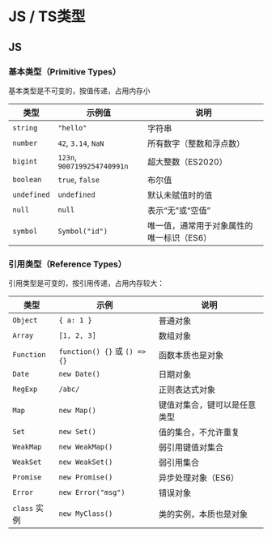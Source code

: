 # JS / TS类型

## JS
### 基本类型（Primitive Types）

基本类型是不可变的，按值传递，占用内存小

| 类型          | 示例值                         | 说明                     |
| ----------- | --------------------------- | ---------------------- |
| `string`    | `"hello"`                   | 字符串                    |
| `number`    | `42`, `3.14`, `NaN`         | 所有数字（整数和浮点数）           |
| `bigint`    | `123n`, `9007199254740991n` | 超大整数（ES2020）           |
| `boolean`   | `true`, `false`             | 布尔值                    |
| `undefined` | `undefined`                 | 默认未赋值时的值               |
| `null`      | `null`                      | 表示“无”或“空值”             |
| `symbol`    | `Symbol("id")`              | 唯一值，通常用于对象属性的唯一标识（ES6） |


### 引用类型（Reference Types）
引用类型是可变的，按引用传递，占用内存较大：

| 类型         | 示例                           | 说明             |
| ---------- | ---------------------------- | -------------- |
| `Object`   | `{ a: 1 }`                   | 普通对象           |
| `Array`    | `[1, 2, 3]`                  | 数组对象           |
| `Function` | `function() {}` 或 `() => {}` | 函数本质也是对象       |
| `Date`     | `new Date()`                 | 日期对象           |
| `RegExp`   | `/abc/`                      | 正则表达式对象        |
| `Map`      | `new Map()`                  | 键值对集合，键可以是任意类型 |
| `Set`      | `new Set()`                  | 值的集合，不允许重复     |
| `WeakMap`  | `new WeakMap()`              | 弱引用键值对集合       |
| `WeakSet`  | `new WeakSet()`              | 弱引用集合          |
| `Promise`  | `new Promise()`              | 异步处理对象（ES6）    |
| `Error`    | `new Error("msg")`           | 错误对象           |
| `class` 实例 | `new MyClass()`              | 类的实例，本质也是对象    |
